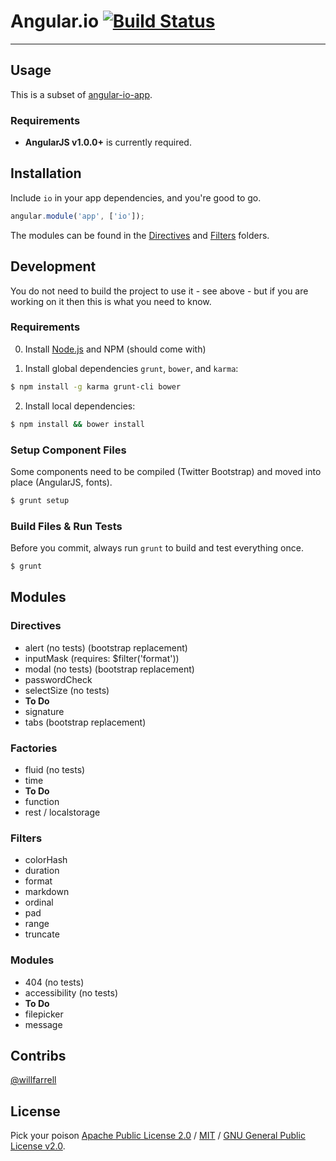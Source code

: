 # Angular.io [![Build Status](https://travis-ci.org/willfarrell/angular-io.png?branch=master)](https://travis-ci.org/willfarrell/angular-io)

***

## Usage

This is a subset of [angular-io-app](https://github.com/willfarrell/angular-io-app).

### Requirements

* **AngularJS v1.0.0+** is currently required.

## Installation

Include `io` in your app dependencies, and you're good to go.

```js
angular.module('app', ['io']);
```

The modules can be found in the [Directives](https://github.com/willfarrell/angular-io/tree/master/src/scripts/directives) and [Filters](https://github.com/willfarrell/angular-io/tree/master/src/scripts/filters) folders.

## Development

You do not need to build the project to use it - see above - but if you are working on it then this is what you need to know.

### Requirements

0. Install [Node.js](http://nodejs.org/) and NPM (should come with)

1. Install global dependencies `grunt`, `bower`, and `karma`:

```bash
$ npm install -g karma grunt-cli bower
```

2. Install local dependencies:

```bash
$ npm install && bower install
```

### Setup Component Files

Some components need to be compiled (Twitter Bootstrap) and moved into place (AngularJS, fonts).

```bash
$ grunt setup
```

### Build Files & Run Tests

Before you commit, always run `grunt` to build and test everything once.

```bash
$ grunt
```


## Modules
### Directives
- alert (no tests) (bootstrap replacement)
- inputMask (requires: $filter('format'))
- modal (no tests) (bootstrap replacement)
- passwordCheck
- selectSize (no tests)
- **To Do** 
 - signature
 - tabs (bootstrap replacement)

### Factories
- fluid (no tests)
- time
- **To Do**
 - function
 - rest / localstorage

### Filters
- colorHash
- duration
- format
- markdown
- ordinal
- pad
- range
- truncate

### Modules
- 404 (no tests)
- accessibility (no tests)
- **To Do**
 - filepicker
 - message

## Contribs
[@willfarrell](http://willfarrell.ca)

## License
Pick your poison [Apache Public License 2.0](http://www.apache.org/licenses/LICENSE-2.0.html) / [MIT](http://opensource.org/licenses/MIT) / [GNU General Public License v2.0](http://www.gnu.org/licenses/gpl-2.0.html).